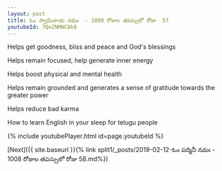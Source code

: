 ```yaml
---
layout: post
title: ఓం స్వామినాయ నమః  - 1008 రోజుల తపస్సులో రోజు  57
youtubeId: 7QoZNMWC8k8
---
```

 
 
Helps get goodness, bliss and peace and God's blessings
 
Helps remain focused, help generate inner energy 
 
Helps boost physical and mental health 
 
Helps remain grounded and generates a sense of gratitude towards the greater power 
 
Helps reduce bad karma
 
How to learn English in your sleep for telugu people
 
 
 
 


{% include youtubePlayer.html id=page.youtubeId %}
 
[Next]({{ site.baseurl }}{% link split1/_posts/2019-02-12-ఓం పద్మినీ నమః  - 1008 రోజుల తపస్సులో రోజు  58.md%})
 
